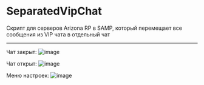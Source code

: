 # SeparatedVipChat

Скрипт для серверов Arizona RP в SAMP, который перемещает все сообщения из VIP чата в отдельный чат

***

Чат закрыт:
![image](https://user-images.githubusercontent.com/82971106/123520994-89dba100-d6bc-11eb-826d-478812a46dfb.png)

Чат открыт:
![image](https://user-images.githubusercontent.com/82971106/123520997-93fd9f80-d6bc-11eb-8a2f-c8012cd1042e.png)

Меню настроек:
![image](https://user-images.githubusercontent.com/82971106/123520998-995aea00-d6bc-11eb-8aef-644ab4778ce6.png)
